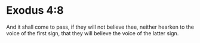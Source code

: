 # Exodus 4:8

And it shall come to pass, if they will not believe thee, neither hearken to the voice of the first sign, that they will believe the voice of the latter sign.